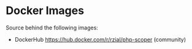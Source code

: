 # Docker Images

Source behind the following images:

- DockerHub https://hub.docker.com/r/rzial/php-scoper (community)
